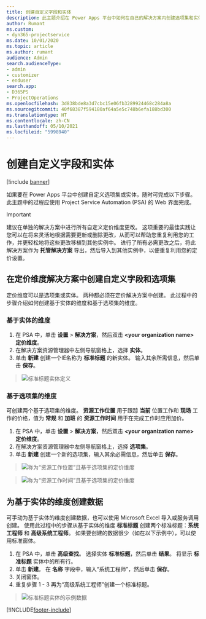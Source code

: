 ```yaml
---
title: 创建自定义字段和实体
description: 此主题介绍在 Power Apps 平台中如何在自己的解决方案内创建选项集和实体。
author: Rumant
ms.custom:
- dyn365-projectservice
ms.date: 10/01/2020
ms.topic: article
ms.author: rumant
audience: Admin
search.audienceType:
- admin
- customizer
- enduser
search.app:
- D365PS
- ProjectOperations
ms.openlocfilehash: 3d838bde8a3d7cbc15e06fb3289924468c284a8a
ms.sourcegitcommit: 40f68387f594180af64a5e5c748b6efa188bd300
ms.translationtype: HT
ms.contentlocale: zh-CN
ms.lasthandoff: 05/10/2021
ms.locfileid: "5998940"
---
```

# <a name="create-custom-fields-and-entities"></a>创建自定义字段和实体 

[!include [banner](../includes/psa-now-project-operations.md)]

如果要在 Power Apps 平台中创建自定义选项集或实体，随时可完成以下步骤。  
此主题中的过程应使用 Project Service Automation (PSA) 的 Web 界面完成。

> [!IMPORTANT]
> 建议在单独的解决方案中进行所有自定义定价维度更改。 这项重要的最佳实践让您可以在将来灵活地根据需要更新或删除更改，从而可以帮助您重复利用您的工作，并更轻松地将这些更改移植到其他实例中。 进行了所有必需更改之后，将此解决方案作为 **托管解决方案** 导出，然后导入到其他实例中，以便重复利用您的定价设置。

  
## <a name="create-custom-fields-and-option-sets-in-the-pricing-dimension-solution"></a>在定价维度解决方案中创建自定义字段和选项集

定价维度可以是选项集或实体。 两种都必须在定价解决方案中创建。 此过程中的步骤介绍如何创建基于实体的维度和基于选项集的维度。

### <a name="entity-based-dimensions"></a>基于实体的维度

1. 在 PSA 中，单击 **设置** > **解决方案**，然后双击 **\<your organization name> 定价维度**。
2. 在解决方案资源管理器中左侧导航窗格上，选择 **实体**。
3. 单击 **新建** 创建一个IE名称为 **标准标题** 的新实体。 输入其余所需信息，然后单击 **保存**。

> ![标准标题实体定义](media/Standard-Title-entity-definition.png)


### <a name="option-set-based-dimensions"></a>基于选项集的维度 
可创建两个基于选项集的维度。 **资源工作位置** 用于跟踪 **当前** 位置工作和 **现场** 工作的价格，值为 **常规** 和 **加班** 的 **资源工作时间** 用于在完成工作时应用加价。


1. 在 PSA 中，单击 **设置** > **解决方案**，然后双击 **\<your organization name> 定价维度**。 
2. 在解决方案资源管理器中左侧导航窗格上，选择 **选项集**。 
3. 单击 **新建** 创建一个新的选项集，输入其余必需信息，然后单击 **保存**。

> ![称为“资源工作位置”且基于选项集的定价维度 ](media/Option-set-PD-called-Resource-Work-Location.png)

> ![称为“资源工作时间”且基于选项集的定价维度 ](media/Option-set-PD-called-Resource-Work-Hours.PNG)


## <a name="create-data-for-entity-based-dimensions"></a>为基于实体的维度创建数据

可手动为基于实体的维度创建数据，也可以使用 Microsoft Excel 导入或服务调用创建。 使用此过程中的步骤从基于实体的维度 **标准标题** 创建两个标准标题：**系统工程师** 和 **高级系统工程师**。 如果要创建的数据很少（如在以下示例中），可以使用标准窗体。

1. 在 PSA 中，单击 **高级查找**。 选择实体 **标准标题**，然后单击 **结果**。 将显示 **标准标题** 实体中的所有行。
2. 单击 **新建**。 在 **名称** 字段中，输入“系统工程师”，然后单击 **保存**。
3. 关闭窗体。 
4. 重复步骤 1 - 3 再为“高级系统工程师”创建一个标准标题。

> ![标准标题实体的示例数据 ](media/ST-data.png)




[!INCLUDE[footer-include](../includes/footer-banner.md)]